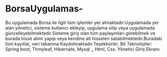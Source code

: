 # BorsaUygulamas-
Bu uygulamada Borsa ile ilgili tüm işlemler yer almaktadır.Uygulamada yer alan yönetici, sisteme kullanıcı ekleyip, uygulama silip veya uygulamada güncelleyebilmektedir.Sisteme giriş olan tüm paylaşımları görebilmek ve burada hisse alımı yapıp veya kendine ait hisseleri satabilmektedir.Buradaki tüm kayıtlar, veri tabanına Kaydolmaktadır.Teşekkürler.
Bit Teknolojiler: Spring boot, Thmyleaf, Hibernate, Mysql ,, Html, Css.
Yönetici Giriş Ekranı:

